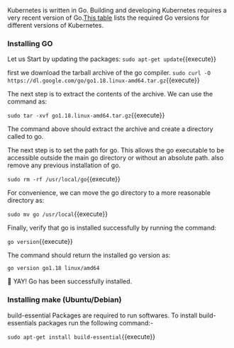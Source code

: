  Kubernetes is written in Go. Building and developing Kubernetes requires a very recent version of Go.[This table](https://github.com/kubernetes/community/blob/master/contributors/devel/development.md#go) lists the required Go versions for different versions of Kubernetes. 

### Installing GO

Let us Start by updating the packages:
`sudo apt-get update`{{execute}}

first we download the tarball archive of the go compiler.
`sudo curl -O https://dl.google.com/go/go1.18.linux-amd64.tar.gz`{{execute}} 

The next step is to extract the contents of the archive. We can use the command as:

`sudo tar -xvf go1.18.linux-amd64.tar.gz`{{execute}} 


The command above should extract the archive and create a directory called to go.

The next step is to set the path for go. This allows the go executable to be accessible outside the main go directory or without an absolute path.
 also remove any previous installation of go.

`sudo rm -rf /usr/local/go`{{execute}}

For convenience, we can move the go directory to a more reasonable directory as:

`sudo mv go /usr/local`{{execute}}

Finally, verify that go is installed successfully by running the command:

`go version`{{execute}}

The command should return the installed go version as:

`go version go1.18 linux/amd64`

🎉 YAY! Go has been successfully installed.

### Installing make (Ubuntu/Debian)

 build-essential Packages are required to run softwares. 
 To install build-essentials packages run the following command:-

`sudo apt-get install build-essential`{{execute}}